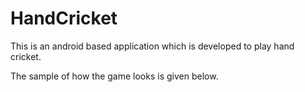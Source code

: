 # HandCricket

This is an android based application which is developed to play hand cricket.

The sample of how the game looks is given below.

